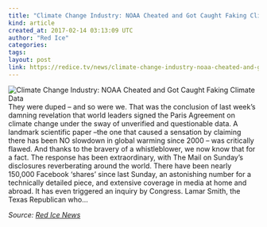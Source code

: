 ```yaml
---
title: "Climate Change Industry: NOAA Cheated and Got Caught Faking Climate Data"
kind: article
created_at: 2017-02-14 03:13:09 UTC
author: "Red Ice"
categories: 
tags: 
layout: post
link: https://redice.tv/news/climate-change-industry-noaa-cheated-and-got-caught-faking-climate-data
---
```



<!--
   Climate Change Industry: NOAA Cheated and Got Caught Faking Climate Data             # => "I Made a Pretty Gem - Planet.rb"
   https://redice.tv/news/climate-change-industry-noaa-cheated-and-got-caught-faking-climate-data               # => "http://poteland.com/blog/i-made-a-pretty-gem-planet-dot-rb/"
   2017-02-14 03:13:09 UTC              # => "2012-04-14 05:17:00 UTC"
   &lt;img align=&quot;left&quot; alt=&quot;Climate Change Industry: NOAA Cheated and Got Caught Faking Climate Data&quot; src=&quot;https://rdice.net/a/c/n/17/02140410-global-warming.9cd7b47f.jpg&quot;&gt; They were duped – and so were we. That was the conclusion of last week’s damning revelation that world leaders signed the Paris Agreement on climate change under the sway of unverified and questionable data. A landmark scientific paper –the one that caused a sensation by claiming there has been NO slowdown in global warming since 2000 – was critically flawed. And thanks to the bravery of a whistleblower, we now know that for a fact. The response has been extraordinary, with The Mail on Sunday’s disclosures reverberating around the world. There have been nearly 150,000 Facebook ‘shares’ since last Sunday, an astonishing number for a technically detailed piece, and extensive coverage in media at home and abroad. It has even triggered an inquiry by Congress. Lamar Smith, the Texas Republican who…           # => "I’ve been hurting to write this ever since we had the idea of creating a Planet for Cubox..." (Continued)
   Red Ice News              # => "This is where I tell you stuff"
   red-ice-news              # => "this-is-where-i-tell-you-stuff"
   https://redice.tv/news               # => "http://poteland.com/articles"
           # => "programming planet"
                 # => "go ruby jekyll"
                 # => "http://poteland.com/images/site-logo.png"
   Red Ice                 # => "Pablo Astigarraga"
                   # => "poteland"
   http://twitter.com/            # => "http://twitter.com/poteland" -->
<img align="left" alt="Climate Change Industry: NOAA Cheated and Got Caught Faking Climate Data" src="https://rdice.net/a/c/n/17/02140410-global-warming.9cd7b47f.jpg"> They were duped – and so were we. That was the conclusion of last week’s damning revelation that world leaders signed the Paris Agreement on climate change under the sway of unverified and questionable data. A landmark scientific paper –the one that caused a sensation by claiming there has been NO slowdown in global warming since 2000 – was critically flawed. And thanks to the bravery of a whistleblower, we now know that for a fact. The response has been extraordinary, with The Mail on Sunday’s disclosures reverberating around the world. There have been nearly 150,000 Facebook ‘shares’ since last Sunday, an astonishing number for a technically detailed piece, and extensive coverage in media at home and abroad. It has even triggered an inquiry by Congress. Lamar Smith, the Texas Republican who…<div class="">
    <i>Source: <a href="https://redice.tv/news">Red Ice News</a></i>
</div>
